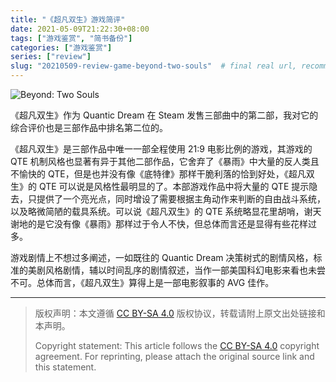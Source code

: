 ```yaml
---
title: "《超凡双生》游戏简评"
date: 2021-05-09T21:22:30+08:00
tags: ["游戏鉴赏", "简书备份"]
categories: ["游戏鉴赏"]
series: ["review"]
slug: "20210509-review-game-beyond-two-souls"  # final real url, recommend: start by date, follow lower case words with hyphen splitter. E.g., `20230316-text-title`
---
```


![Beyond: Two Souls](/img/posts/9835942-8ed60baa8c6b8d6f.jpg "Beyond: Two Souls")

《超凡双生》作为 Quantic Dream 在 Steam 发售三部曲中的第二部，我对它的综合评价也是三部作品中排名第二位的。

《超凡双生》是三部作品中唯一一部全程使用 21:9 电影比例的游戏，其游戏的 QTE 机制风格也显著有异于其他二部作品，它舍弃了《暴雨》中大量的反人类且不愉快的 QTE，但是也并没有像《底特律》那样干脆利落的恰到好处，《超凡双生》的 QTE 可以说是风格性最明显的了。本部游戏作品中将大量的 QTE 提示隐去，只提供了一个亮光点，同时增设了需要根据主角动作来判断的自由战斗系统，以及略微简陋的载具系统。可以说《超凡双生》的 QTE 系统略显花里胡哨，谢天谢地的是它没有像《暴雨》那样过于令人不快，但总体而言还是显得有些花样过多。

游戏剧情上不想过多阐述，一如既往的 Quantic Dream 决策树式的剧情风格，标准的美剧风格剧情，辅以时间乱序的剧情叙述，当作一部美国科幻电影来看也未尝不可。总体而言，《超凡双生》算得上是一部电影叙事的 AVG 佳作。

---

> 版权声明：本文遵循 [CC BY-SA 4.0](https://creativecommons.org/licenses/by-sa/4.0/deed.zh) 版权协议，转载请附上原文出处链接和本声明。
>
> Copyright statement: This article follows the [CC BY-SA 4.0](https://creativecommons.org/licenses/by-sa/4.0/deed.en) copyright agreement. For reprinting, please attach the original source link and this statement.
